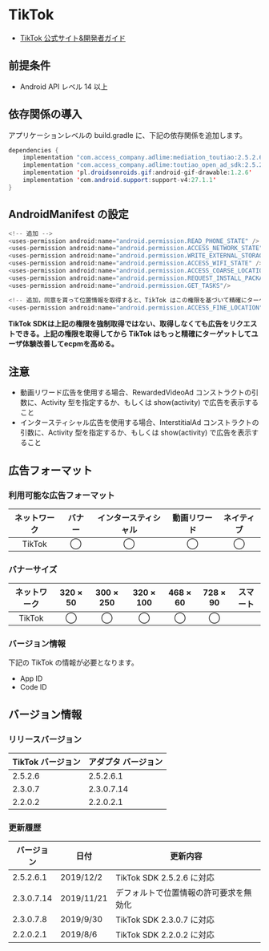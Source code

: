 # TikTok
-  [TikTok  公式サイト&開発者ガイド](https://ad.toutiao.com/union/media/login/)

## 前提条件
- Android API レベル 14 以上

## 依存関係の導入
アプリケーションレベルの build.gradle に、下記の依存関係を追加します。

```java
dependencies {
    implementation "com.access_company.adlime:mediation_toutiao:2.5.2.6.1"
    implementation "com.access_company.adlime:toutiao_open_ad_sdk:2.5.2.6"
    implementation 'pl.droidsonroids.gif:android-gif-drawable:1.2.6'  
    implementation 'com.android.support:support-v4:27.1.1'
}
```

## AndroidManifest の設定
```java
<!-- 追加 -->
<uses-permission android:name="android.permission.READ_PHONE_STATE" />
<uses-permission android:name="android.permission.ACCESS_NETWORK_STATE" />
<uses-permission android:name="android.permission.WRITE_EXTERNAL_STORAGE" />
<uses-permission android:name="android.permission.ACCESS_WIFI_STATE" />
<uses-permission android:name="android.permission.ACCESS_COARSE_LOCATION" />
<uses-permission android:name="android.permission.REQUEST_INSTALL_PACKAGES"/>
<uses-permission android:name="android.permission.GET_TASKS"/>

<!-- 追加，同意を貰って位置情報を取得すると、TikTok はこの権限を基づいて精確にターゲットできる告 -->
<uses-permission android:name="android.permission.ACCESS_FINE_LOCATION" />
```

**TikTok SDKは上記の権限を強制取得ではない、取得しなくても広告をリクエストできる。上記の権限を取得してから TikTok はもっと精確にターゲットしてユーザ体験改善してecpmを高める。**

## 注意
- 動画リワード広告を使用する場合、RewardedVideoAd コンストラクトの引数に、Activity 型を指定するか、もしくは show(activity) で広告を表示すること
- インタースティシャル広告を使用する場合、InterstitialAd コンストラクトの引数に、Activity 型を指定するか、もしくは show(activity) で広告を表示すること

## 広告フォーマット
### 利用可能な広告フォーマット

|ネットワーク|バナー|インタースティシャル|動画リワード|ネイティブ|
|:------: |:---:|:----------:|:------:|:----:|
| TikTok |  ◯   |   ◯        | ◯      | ◯   |

### バナーサイズ
|ネットワーク |320 × 50 |300 × 250 |320 × 100 |468 × 60 |728 × 90  |スマート |
|:------:|:-----:|:------:|:------:|:-----:|:------:|:----:|
| TikTok | ◯     | ◯      | ◯      | ◯     | ◯      |      |

### バージョン情報
下記の TikTok の情報が必要となります。  
- App ID
- Code ID

## バージョン情報

### リリースバージョン
| TikTok バージョン  | アダプタ バージョン|
|:-----------------|:-----------------|
|2.5.2.6     |2.5.2.6.1      |
|2.3.0.7     |2.3.0.7.14     |
|2.2.0.2     |2.2.0.2.1      |

### 更新履歴
|バージョン   | 日付        | 更新内容                        |
|------------|------------|--------------------------------------|
| 2.5.2.6.1  | 2019/12/2  | TikTok SDK 2.5.2.6 に対応|
| 2.3.0.7.14 | 2019/11/21 | デフォルトで位置情報の許可要求を無効化|
| 2.3.0.7.8  | 2019/9/30  | TikTok SDK 2.3.0.7 に対応|
| 2.2.0.2.1	 | 2019/8/6   | TikTok SDK 2.2.0.2 に対応|
